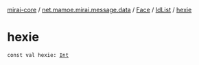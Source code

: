 [mirai-core](../../../index.md) / [net.mamoe.mirai.message.data](../../index.md) / [Face](../index.md) / [IdList](index.md) / [hexie](./hexie.md)

# hexie

`const val hexie: `[`Int`](https://kotlinlang.org/api/latest/jvm/stdlib/kotlin/-int/index.html)